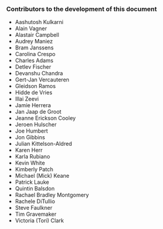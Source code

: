 ### Contributors to the development of this document

- Aashutosh Kulkarni
- Alain Vagner
- Alastair Campbell
- Audrey Maniez
- Bram Janssens
- Carolina Crespo
- Charles Adams
- Detlev Fischer
- Devanshu Chandra
- Gert-Jan Vercauteren
- Gleidson Ramos
- Hidde de Vries
- Illai Zeevi
- Jamie Herrera
- Jan Jaap de Groot
- Jeanne Erickson Cooley
- Jeroen Hulscher
- Joe Humbert
- Jon Gibbins
- Julian Kittelson-Aldred
- Karen Herr
- Karla Rubiano
- Kevin White
- Kimberly Patch
- Michael (Mick) Keane
- Patrick Lauke
- Quintin Balsdon
- Rachael Bradley Montgomery
- Rachele DiTullio
- Steve Faulkner
- Tim Gravemaker
- Victoria (Tori) Clark
